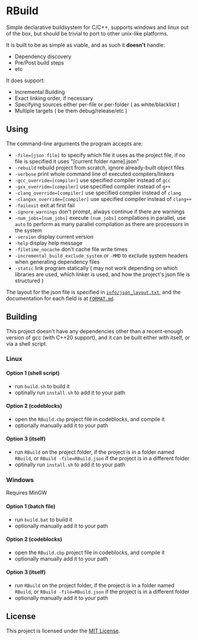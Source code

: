# RBuild

Simple declarative buildsystem for C/C++, supports windows and linux out of the box, but should be trivial to port to other unix-like platforms.

It is built to be as simple as viable, and as such it **doesn't** handle:
* Dependency discovery
* Pre/Post build steps
* etc

It does support:
* Incremental Building
* Exact linking order, if necessary
* Specifying sources either per-file or per-folder ( as white/blacklist )
* Multiple targets ( be them debug/release/etc )

## Using

The command-line arguments the program accepts are:
* `-file=[json file]` to specify which file it uses as the project file, if no file is specified it uses "[current folder name].json"
* `-rebuild` rebuild project from scratch, ignore already-built object files
* `-verbose` print whole command line of executed compilers/linkers
* `-gcc_override=[compiler]` use specified compiler instead of `gcc`
* `-gxx_override=[compiler]` use specified compiler instead of `g++`
* `-clang_override=[compiler]` use specified compiler instead of `clang`
* `-clangxx_override=[compiler]` use specified compiler instead of `clang++`
* `-failexit` exit at first fail
* `-ignore_warnings` don't prompt, always continue if there are warnings
* `-num_jobs=[num_jobs]` execute `[num_jobs]` compilations in parallel, use `auto` to perform as many parallel compilation as there are processors in the system
* `-version` display current version
* `-help` display help message
* `-filetime_nocache` don't cache file write times
* `-incremental_build_exclude_system` or `-MMD` to exclude system headers when generating dependency files
* `-static` link program statically ( may not work depending on which libraries are used, which linker is used, and how the project's json file is structured )

The layout for the json file is specified in [`info/json_layout.txt`](info/json_layout.txt), and the documentation for each field is at [`FORMAT.md`](FORMAT.md).

## Building

This project doesn't have any dependencies other than a recent-enough version of gcc (with C++20 support), and it can be built either with itself, or via a shell script.

### Linux
#### Option 1 (shell script)
* run `build.sh` to build it
* optinally run `install.sh` to add it to your path
#### Option 2 (codeblocks)
* open the `RBuild.cbp` project file in codeblocks, and compile it
* optionally manually add it to your path
#### Option 3 (itself)
* run `RBuild` on the project folder, if the project is in a folder named `RBuild`, or `RBuild -file=RBuild.json` if the project is in a different folder
* optinally run `install.sh` to add it to your path
### Windows
Requires MinGW
#### Option 1 (batch file)
* run `build.bat` to build it
* optionally manually add it to your path
#### Option 2 (codeblocks)
* open the `RBuild.cbp` project file in codeblocks, and compile it
* optionally manually add it to your path
#### Option 3 (itself)
* run `RBuild` on the project folder, if the project is in a folder named `RBuild`, or `RBuild -file=RBuild.json` if the project is in a different folder
* optionally manually add it to your path


## License

This project is licensed under the [MIT License](LICENSE).
